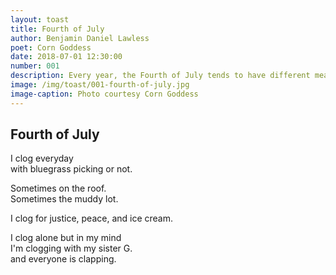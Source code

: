 ```yaml
---
layout: toast
title: Fourth of July
author: Benjamin Daniel Lawless
poet: Corn Goddess
date: 2018-07-01 12:30:00
number: 001
description: Every year, the Fourth of July tends to have different meaning for all of us. This poem by Corn Goddess shows that despite history and current events (or maybe because of them), it’s never a bad idea to just keep dancing.
image: /img/toast/001-fourth-of-july.jpg
image-caption: Photo courtesy Corn Goddess
---
```


## Fourth of July

I clog everyday  
with bluegrass picking or not.  

Sometimes on the roof.  
Sometimes the muddy lot.  

I clog for justice, peace, and ice cream.  

I clog alone but in my mind  
I'm clogging with my sister G.  
and everyone is clapping.
